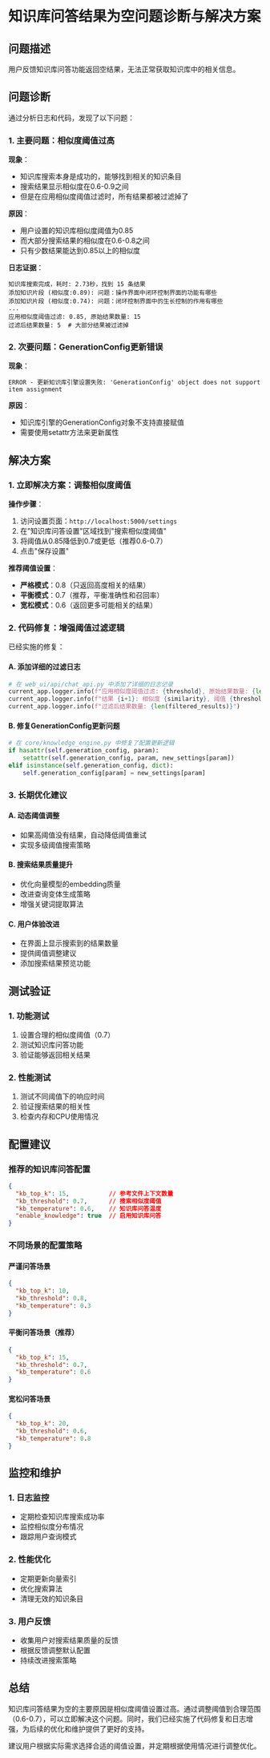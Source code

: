 # 知识库问答结果为空问题诊断与解决方案

## 问题描述

用户反馈知识库问答功能返回空结果，无法正常获取知识库中的相关信息。

## 问题诊断

通过分析日志和代码，发现了以下问题：

### 1. 主要问题：相似度阈值过高

**现象**：
- 知识库搜索本身是成功的，能够找到相关的知识条目
- 搜索结果显示相似度在0.6-0.9之间
- 但是在应用相似度阈值过滤时，所有结果都被过滤掉了

**原因**：
- 用户设置的知识库相似度阈值为0.85
- 而大部分搜索结果的相似度在0.6-0.8之间
- 只有少数结果能达到0.85以上的相似度

**日志证据**：
```
知识库搜索完成，耗时: 2.73秒，找到 15 条结果
添加知识片段 (相似度:0.89): 问题：操作界面中闭环控制界面的功能有哪些
添加知识片段 (相似度:0.74): 问题：闭环控制界面中的生长控制的作用有哪些
...
应用相似度阈值过滤: 0.85, 原始结果数量: 15
过滤后结果数量: 5  # 大部分结果被过滤掉
```

### 2. 次要问题：GenerationConfig更新错误

**现象**：
```
ERROR - 更新知识库引擎设置失败: 'GenerationConfig' object does not support item assignment
```

**原因**：
- 知识库引擎的GenerationConfig对象不支持直接赋值
- 需要使用setattr方法来更新属性

## 解决方案

### 1. 立即解决方案：调整相似度阈值

**操作步骤**：
1. 访问设置页面：`http://localhost:5000/settings`
2. 在"知识库问答设置"区域找到"搜索相似度阈值"
3. 将阈值从0.85降低到0.7或更低（推荐0.6-0.7）
4. 点击"保存设置"

**推荐阈值设置**：
- **严格模式**：0.8（只返回高度相关的结果）
- **平衡模式**：0.7（推荐，平衡准确性和召回率）
- **宽松模式**：0.6（返回更多可能相关的结果）

### 2. 代码修复：增强阈值过滤逻辑

已经实施的修复：

#### A. 添加详细的过滤日志
```python
# 在 web_ui/api/chat_api.py 中添加了详细的日志记录
current_app.logger.info(f"应用相似度阈值过滤: {threshold}, 原始结果数量: {len(knowledge_results)}")
current_app.logger.info(f"结果 {i+1}: 相似度 {similarity}, 阈值 {threshold}")
current_app.logger.info(f"过滤后结果数量: {len(filtered_results)}")
```

#### B. 修复GenerationConfig更新问题
```python
# 在 core/knowledge_engine.py 中修复了配置更新逻辑
if hasattr(self.generation_config, param):
    setattr(self.generation_config, param, new_settings[param])
elif isinstance(self.generation_config, dict):
    self.generation_config[param] = new_settings[param]
```

### 3. 长期优化建议

#### A. 动态阈值调整
- 如果高阈值没有结果，自动降低阈值重试
- 实现多级阈值搜索策略

#### B. 搜索结果质量提升
- 优化向量模型的embedding质量
- 改进查询变体生成策略
- 增强关键词提取算法

#### C. 用户体验改进
- 在界面上显示搜索到的结果数量
- 提供阈值调整建议
- 添加搜索结果预览功能

## 测试验证

### 1. 功能测试
1. 设置合理的相似度阈值（0.7）
2. 测试知识库问答功能
3. 验证能够返回相关结果

### 2. 性能测试
1. 测试不同阈值下的响应时间
2. 验证搜索结果的相关性
3. 检查内存和CPU使用情况

## 配置建议

### 推荐的知识库问答配置

```json
{
  "kb_top_k": 15,           // 参考文件上下文数量
  "kb_threshold": 0.7,      // 搜索相似度阈值
  "kb_temperature": 0.6,    // 知识库问答温度
  "enable_knowledge": true  // 启用知识库问答
}
```

### 不同场景的配置策略

#### 严谨问答场景
```json
{
  "kb_top_k": 10,
  "kb_threshold": 0.8,
  "kb_temperature": 0.3
}
```

#### 平衡问答场景（推荐）
```json
{
  "kb_top_k": 15,
  "kb_threshold": 0.7,
  "kb_temperature": 0.6
}
```

#### 宽松问答场景
```json
{
  "kb_top_k": 20,
  "kb_threshold": 0.6,
  "kb_temperature": 0.8
}
```

## 监控和维护

### 1. 日志监控
- 定期检查知识库搜索成功率
- 监控相似度分布情况
- 跟踪用户查询模式

### 2. 性能优化
- 定期更新向量索引
- 优化搜索算法
- 清理无效的知识条目

### 3. 用户反馈
- 收集用户对搜索结果质量的反馈
- 根据反馈调整默认配置
- 持续改进搜索策略

## 总结

知识库问答结果为空的主要原因是相似度阈值设置过高。通过调整阈值到合理范围（0.6-0.7），可以立即解决这个问题。同时，我们已经实施了代码修复和日志增强，为后续的优化和维护提供了更好的支持。

建议用户根据实际需求选择合适的阈值设置，并定期根据使用情况进行调整优化。
